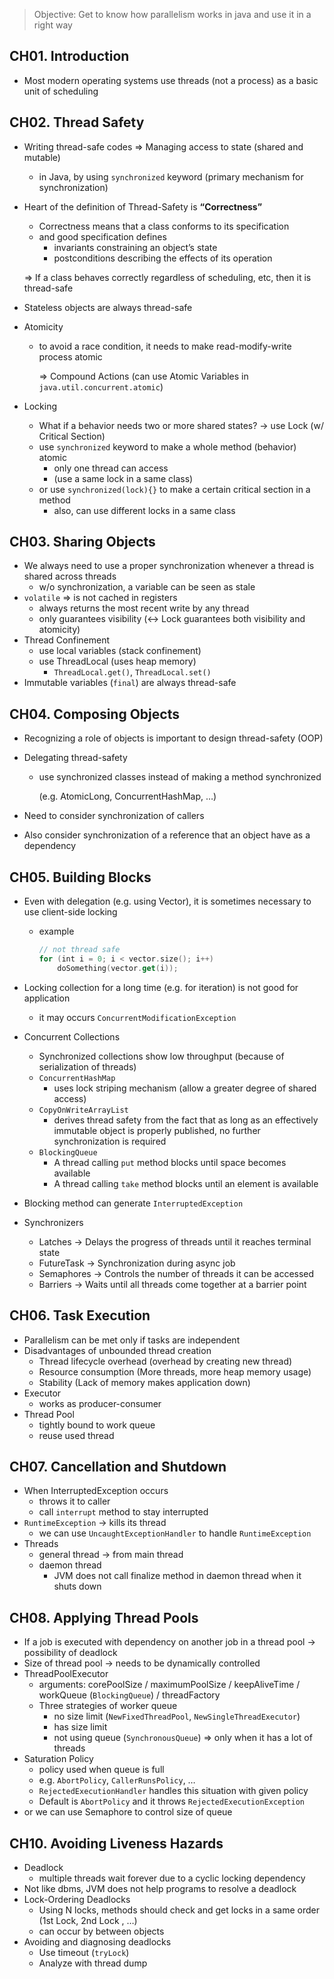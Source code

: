 > Objective: Get to know how parallelism works in java and use it in a right way
> 

## CH01. Introduction

- Most modern operating systems use threads (not a process) as a basic unit of scheduling

## CH02. Thread Safety

- Writing thread-safe codes ⇒ Managing access to state (shared and mutable)
    - in Java, by using `synchronized` keyword (primary mechanism for synchronization)
- Heart of the definition of Thread-Safety is **“Correctness”**
    - Correctness means that a class conforms to its specification
    - and good specification defines
        - invariants constraining an object’s state
        - postconditions describing the effects of its operation
    
    ⇒ If a class behaves correctly regardless of scheduling, etc, then it is thread-safe
    
- Stateless objects are always thread-safe
- Atomicity
    - to avoid a race condition, it needs to make read-modify-write process atomic
        
        ⇒ Compound Actions (can use Atomic Variables in `java.util.concurrent.atomic`)
        
- Locking
    - What if a behavior needs two or more shared states? → use Lock (w/ Critical Section)
    - use `synchronized` keyword to make a whole method (behavior) atomic
        - only one thread can access
        - (use a same lock in a same class)
    - or use `synchronized(lock){}` to make a certain critical section in a method
        - also, can use different locks in a same class

## CH03. Sharing Objects

- We always need to use a proper synchronization whenever a thread is shared across threads
    - w/o synchronization, a variable can be seen as stale
- `volatile` ⇒ is not cached in registers
    - always returns the most recent write by any thread
    - only guarantees visibility (↔ Lock guarantees both visibility and atomicity)
- Thread Confinement
    - use local variables (stack confinement)
    - use ThreadLocal (uses heap memory)
        - `ThreadLocal.get()`, `ThreadLocal.set()`
- Immutable variables (`final`) are always thread-safe

## CH04. Composing Objects

- Recognizing a role of objects is important to design thread-safety (OOP)
- Delegating thread-safety
    - use synchronized classes instead of making a method synchronized
        
        (e.g. AtomicLong, ConcurrentHashMap, …)
        
- Need to consider synchronization of callers
- Also consider synchronization of a reference that an object have as a dependency

## CH05. Building Blocks

- Even with delegation (e.g. using Vector), it is sometimes necessary to use client-side locking
    - example
        
        ```kotlin
        // not thread safe
        for (int i = 0; i < vector.size(); i++)
        	doSomething(vector.get(i));
        ```
        
- Locking collection for a long time (e.g. for iteration) is not good for application
    - it may occurs `ConcurrentModificationException`
- Concurrent Collections
    - Synchronized collections show low throughput (because of serialization of threads)
    - `ConcurrentHashMap`
        - uses lock striping mechanism (allow a greater degree of shared access)
    - `CopyOnWriteArrayList`
        - derives thread safety from the fact that as long as an effectively immutable object is properly published, no further synchronization is required
    - `BlockingQueue`
        - A thread calling `put` method blocks until space becomes available
        - A thread calling `take` method blocks until an element is available
- Blocking method can generate `InterruptedException`
- Synchronizers
    - Latches → Delays the progress of threads until it reaches terminal state
    - FutureTask → Synchronization during async job
    - Semaphores → Controls the number of threads it can be accessed
    - Barriers → Waits until all threads come together at a barrier point

## CH06. Task Execution

- Parallelism can be met only if tasks are independent
- Disadvantages of unbounded thread creation
    - Thread lifecycle overhead (overhead by creating new thread)
    - Resource consumption (More threads, more heap memory usage)
    - Stability (Lack of memory makes application down)
- Executor
    - works as producer-consumer
- Thread Pool
    - tightly bound to work queue
    - reuse used thread

## CH07. Cancellation and Shutdown

- When InterruptedException occurs
    - throws it to caller
    - call `interrupt` method to stay interrupted
- `RuntimeException` → kills its thread
    - we can use `UncaughtExceptionHandler` to handle `RuntimeException`
- Threads
    - general thread → from main thread
    - daemon thread
        - JVM does not call finalize method in daemon thread when it shuts down

## CH08. Applying Thread Pools

- If a job is executed with dependency on another job in a thread pool → possibility of deadlock
- Size of thread pool → needs to be dynamically controlled
- ThreadPoolExecutor
    - arguments: corePoolSize / maximumPoolSize / keepAliveTime / workQueue (`BlockingQueue`) / threadFactory
    - Three strategies of worker queue
        - no size limit (`NewFixedThreadPool`, `NewSingleThreadExecutor`)
        - has size limit
        - not using queue (`SynchronousQueue`) ⇒ only when it has a lot of threads
- Saturation Policy
    - policy used when queue is full
    - e.g. `AbortPolicy`, `CallerRunsPolicy`, …
    - `RejectedExecutionHandler` handles this situation with given policy
    - Default is `AbortPolicy` and it throws `RejectedExecutionException`
- or we can use Semaphore to control size of queue

## CH10. Avoiding Liveness Hazards

- Deadlock
    - multiple threads wait forever due to a cyclic locking dependency
- Not like dbms, JVM does not help programs to resolve a deadlock
- Lock-Ordering Deadlocks
    - Using N locks, methods should check and get locks in a same order
    (1st Lock, 2nd Lock , …)
    - can occur by between objects
- Avoiding and diagnosing deadlocks
    - Use timeout (`tryLock`)
    - Analyze with thread dump